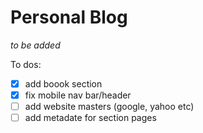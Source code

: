 # Personal Blog

*to be added*

To dos:
- [x] add boook section
- [x] fix mobile nav bar/header
- [ ] add website masters (google, yahoo etc)
- [ ] add metadate for section pages
